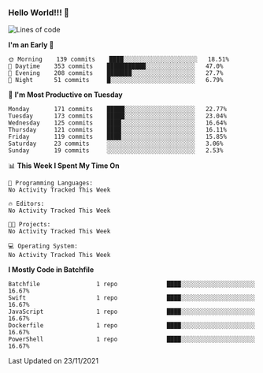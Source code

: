 ### Hello World!!! 👋

<!--
**kekotek/kekotek** is a ✨ _special_ ✨ repository because its `README.md` (this file) appears on your GitHub profile.

Here are some ideas to get you started:

- 🔭 I’m currently working on ...
- 🌱 I’m currently learning ...
- 👯 I’m looking to collaborate on ...
- 🤔 I’m looking for help with ...
- 💬 Ask me about ...
- 📫 How to reach me: ...
- 😄 Pronouns: ...
- ⚡ Fun fact: ...
-->

<!--START_SECTION:waka-->
![Lines of code](https://img.shields.io/badge/From%20Hello%20World%20I%27ve%20Written-18753%20lines%20of%20code-blue)

**I'm an Early 🐤** 

```text
🌞 Morning    139 commits    ████░░░░░░░░░░░░░░░░░░░░░   18.51% 
🌆 Daytime    353 commits    ███████████░░░░░░░░░░░░░░   47.0% 
🌃 Evening    208 commits    ███████░░░░░░░░░░░░░░░░░░   27.7% 
🌙 Night      51 commits     █░░░░░░░░░░░░░░░░░░░░░░░░   6.79%

```
📅 **I'm Most Productive on Tuesday** 

```text
Monday       171 commits    █████░░░░░░░░░░░░░░░░░░░░   22.77% 
Tuesday      173 commits    █████░░░░░░░░░░░░░░░░░░░░   23.04% 
Wednesday    125 commits    ████░░░░░░░░░░░░░░░░░░░░░   16.64% 
Thursday     121 commits    ████░░░░░░░░░░░░░░░░░░░░░   16.11% 
Friday       119 commits    ████░░░░░░░░░░░░░░░░░░░░░   15.85% 
Saturday     23 commits     ░░░░░░░░░░░░░░░░░░░░░░░░░   3.06% 
Sunday       19 commits     ░░░░░░░░░░░░░░░░░░░░░░░░░   2.53%

```


📊 **This Week I Spent My Time On** 

```text
💬 Programming Languages: 
No Activity Tracked This Week

🔥 Editors: 
No Activity Tracked This Week

🐱‍💻 Projects: 
No Activity Tracked This Week

💻 Operating System: 
No Activity Tracked This Week

```

**I Mostly Code in Batchfile** 

```text
Batchfile                1 repo              ████░░░░░░░░░░░░░░░░░░░░░   16.67% 
Swift                    1 repo              ████░░░░░░░░░░░░░░░░░░░░░   16.67% 
JavaScript               1 repo              ████░░░░░░░░░░░░░░░░░░░░░   16.67% 
Dockerfile               1 repo              ████░░░░░░░░░░░░░░░░░░░░░   16.67% 
PowerShell               1 repo              ████░░░░░░░░░░░░░░░░░░░░░   16.67%

```



 Last Updated on 23/11/2021
<!--END_SECTION:waka-->
